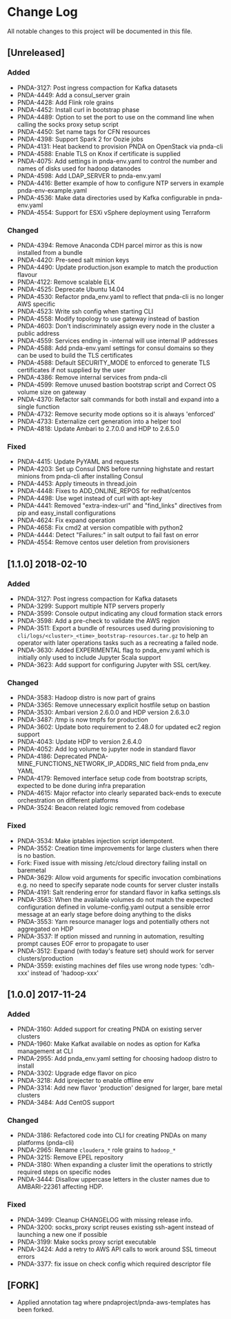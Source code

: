 # Change Log
All notable changes to this project will be documented in this file.

## [Unreleased]
### Added
- PNDA-3127: Post ingress compaction for Kafka datasets
- PNDA-4449: Add a consul_server grain
- PNDA-4428: Add Flink role grains
- PNDA-4452: Install curl in bootstrap phase
- PNDA-4489: Option to set the port to use on the command line when calling the socks proxy setup script
- PNDA-4450: Set name tags for CFN resources
- PNDA-4398: Support Spark 2 for Oozie jobs
- PNDA-4131: Heat backend to provision PNDA on OpenStack via pnda-cli
- PNDA-4588: Enable TLS on Knox if certificate is supplied
- PNDA-4075: Add settings in pnda-env.yaml to control the number and names of disks used for hadoop datanodes
- PNDA-4598: Add LDAP_SERVER to pnda-env.yaml
- PNDA-4416: Better example of how to configure NTP servers in example pnda-env-example.yaml
- PNDA-4536: Make data directories used by Kafka configurable in pnda-env.yaml
- PNDA-4554: Support for ESXi vSphere deployment using Terraform

### Changed
- PNDA-4394: Remove Anaconda CDH parcel mirror as this is now installed from a bundle
- PNDA-4420: Pre-seed salt minion keys
- PNDA-4490: Update production.json example to match the production flavour
- PNDA-4122: Remove scalable ELK
- PNDA-4525: Deprecate Ubuntu 14.04
- PNDA-4530: Refactor pnda_env.yaml to reflect that pnda-cli is no longer AWS specific
- PNDA-4523: Write ssh config when starting CLI
- PNDA-4558: Modify topology to use gateway instead of bastion
- PNDA-4603: Don't indiscriminately assign every node in the cluster a public address
- PNDA-4559: Services ending in -internal will use internal IP addresses
- PNDA-4588: Add pnda-env.yaml settings for consul domains so they can be used to build the TLS certificates
- PNDA-4588: Default SECURITY_MODE to enforced to generate TLS certificates if not supplied by the user
- PNDA-4386: Remove internal services from pnda-cli
- PNDA-4599: Remove unused bastion bootstrap script and Correct OS volume size on gateway
- PNDA-4370: Refactor salt commands for both install and expand into a single function
- PNDA-4732: Remove security mode options so it is always 'enforced'
- PNDA-4733: Externalize cert generation into a helper tool
- PNDA-4818: Update Ambari to 2.7.0.0 and HDP to 2.6.5.0

### Fixed
- PNDA-4415: Update PyYAML and requests
- PNDA-4203: Set up Consul DNS before running highstate and restart minions from pnda-cli after installing Consul
- PNDA-4453: Apply timeouts in thread.join
- PNDA-4448: Fixes to ADD_ONLINE_REPOS for redhat/centos
- PNDA-4498: Use wget instead of curl with apt-key
- PNDA-4441: Removed "extra-index-url" and "find_links" directives from pip and easy_install configurations
- PNDA-4624: Fix expand operation
- PNDA-4658: Fix cmd2 at version compatible with python2
- PNDA-4444: Detect "Failures:" in salt output to fail fast on error
- PNDA-4554: Remove centos user deletion from provisioners

## [1.1.0] 2018-02-10
### Added
- PNDA-3127: Post ingress compaction for Kafka datasets
- PNDA-3299: Support multiple NTP servers properly
- PNDA-3599: Console output indicating any cloud formation stack errors
- PNDA-3598: Add a pre-check to validate the AWS region
- PNDA-3511: Export a bundle of resources used during provisioning to `cli/logs/<cluster>_<time>_bootstrap-resources.tar.gz` to help an operator with later operations tasks such as a recreating a failed node.
- PNDA-3630: Added EXPERIMENTAL flag to pnda_env.yaml which is initially only used to include Jupyter Scala support
- PNDA-3623: Add support for configuring Jupyter with SSL cert/key.

### Changed
- PNDA-3583: Hadoop distro is now part of grains
- PNDA-3365: Remove unnecessary explicit hostfile setup on bastion
- PNDA-3530: Ambari version 2.6.0.0 and HDP version 2.6.3.0
- PNDA-3487: /tmp is now tmpfs for production
- PNDA-3602: Update boto requirement to 2.48.0 for updated ec2 region support
- PNDA-4043: Update HDP to version 2.6.4.0
- PNDA-4052: Add log volume to jupyter node in standard flavor
- PNDA-4186: Deprecated PNDA-MINE_FUNCTIONS_NETWORK_IP_ADDRS_NIC field from pnda_env YAML
- PNDA-4179: Removed interface setup code from bootstrap scripts, expected to be done during infra preparation
- PNDA-4615: Major refactor into clearly separated back-ends to execute orchestration on different platforms
- PNDA-3524: Beacon related logic removed from codebase

### Fixed
- PNDA-3534: Make iptables injection script idempotent.
- PNDA-3552: Creation time improvements for large clusters when there is no bastion.
- Fork: Fixed issue with missing /etc/cloud directory failing install on baremetal
- PNDA-3629: Allow void arguments for specific invocation combinations e.g. no need to specify separate node counts for server cluster installs
- PNDA-4191: Salt rendering error for standard flavor in kafka settings.sls
- PNDA-3563: When the available volumes do not match the expected configuration defined in volume-config.yaml output a sensible error message at an early stage before doing anything to the disks
- PNDA-3553: Yarn resource manager logs and potentially others not aggregated on HDP
- PNDA-3537: If option missed and running in automation, resulting prompt causes EOF error to propagate to user
- PNDA-3512: Expand (with today's feature set) should work for server clusters/production
- PNDA-3559: existing machines def files use wrong node types: 'cdh-xxx' instead of 'hadoop-xxx'

## [1.0.0] 2017-11-24
### Added
- PNDA-3160: Added support for creating PNDA on existing server clusters
- PNDA-1960: Make Kafkat available on nodes as option for Kafka management at CLI
- PNDA-2955: Add pnda_env.yaml setting for choosing hadoop distro to install
- PNDA-3302: Upgrade edge flavor on pico
- PNDA-3218: Add iprejecter to enable offline env
- PNDA-3314: Add new flavor 'production' designed for larger, bare metal clusters
- PNDA-3484: Add CentOS support

### Changed
- PNDA-3186: Refactored code into CLI for creating PNDAs on many platforms (pnda-cli)
- PNDA-2965: Rename `cloudera_*` role grains to `hadoop_*`
- PNDA-3215: Remove EPEL repository
- PNDA-3180: When expanding a cluster limit the operations to strictly required steps on specific nodes
- PNDA-3444: Disallow uppercase letters in the cluster names due to AMBARI-22361 affecting HDP.

### Fixed
- PNDA-3499: Cleanup CHANGELOG with missing release info.
- PNDA-3200: socks_proxy script reuses existing ssh-agent instead of launching a new one if possible
- PNDA-3199: Make socks proxy script executable
- PNDA-3424: Add a retry to AWS API calls to work around SSL timeout errors
- PNDA-3377: fix issue on check config which required descriptor file

## [FORK]
- Applied annotation tag where pndaproject/pnda-aws-templates has been forked.
